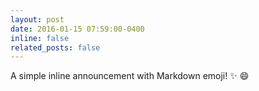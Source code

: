 ```yaml
---
layout: post
date: 2016-01-15 07:59:00-0400
inline: false
related_posts: false
---
```


A simple inline announcement with Markdown emoji! :sparkles: :smile: